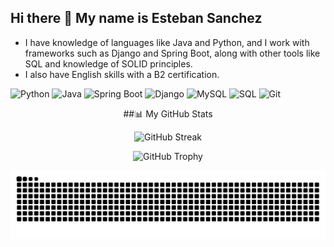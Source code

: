 ## Hi there 👋 My name is Esteban Sanchez

- I have knowledge of languages like Java and Python, and I work with frameworks such as Django and Spring Boot, along with other tools like SQL and knowledge of SOLID principles.  
- I also have English skills with a B2 certification.

![Python](https://img.shields.io/badge/Python-3776AB?style=for-the-badge&logo=python&logoColor=white)
![Java](https://img.shields.io/badge/Java-007396?style=for-the-badge&logo=java&logoColor=white)
![Spring Boot](https://img.shields.io/badge/Spring%20Boot-6DB33F?style=for-the-badge&logo=springboot&logoColor=white)
![Django](https://img.shields.io/badge/Django-092E20?style=for-the-badge&logo=django&logoColor=white)
![MySQL](https://img.shields.io/badge/MySQL-4479A1?style=for-the-badge&logo=mysql&logoColor=white)
![SQL](https://img.shields.io/badge/SQL-003B57?style=for-the-badge&logo=sqlite&logoColor=white)
![Git](https://img.shields.io/badge/Git-F05032?style=for-the-badge&logo=git&logoColor=white)

<div align="center">
##📊 My GitHub Stats
  
![GitHub Streak](https://streak-stats.demolab.com/?user=tu_usuario&theme=dark&hide_border=true)

![GitHub Trophy](https://github-profile-trophy.vercel.app/?username=tu_usuario&theme=darkhub&no-frame=true&row=1&column=3)
</div>



![snake gif](https://github.com/EddSanchezz/EddSanchezz/blob/output/github-snake-dark.svg)


